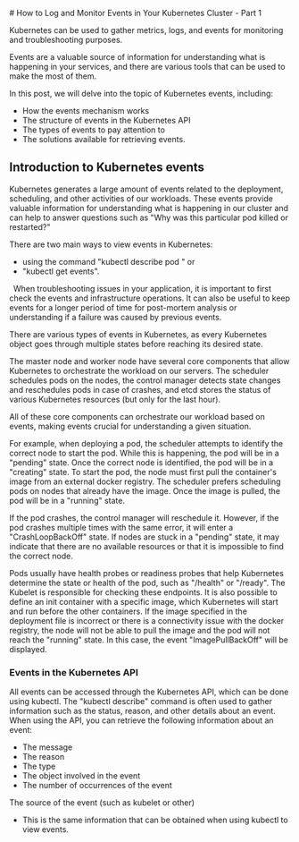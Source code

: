 
﻿# How to Log and Monitor Events in Your Kubernetes Cluster - Part 1

Kubernetes can be used to gather metrics, logs, and events for monitoring and troubleshooting purposes.

Events are a valuable source of information for understanding what is happening in your services, and there are various tools that can be used to make the most of them.

In this post, we will delve into the topic of Kubernetes events, including:

- How the events mechanism works
- The structure of events in the Kubernetes API
- The types of events to pay attention to
- The solutions available for retrieving events.


## **Introduction to Kubernetes events**


Kubernetes generates a large amount of events related to the deployment, scheduling, and other activities of our workloads. These events provide valuable information for understanding what is happening in our cluster and can help to answer questions such as "Why was this particular pod killed or restarted?"

There are two main ways to view events in Kubernetes: 

- using the command "kubectl describe pod <podname>" or 
- "kubectl get events".


` `When troubleshooting issues in your application, it is important to first check the events and infrastructure operations. It can also be useful to keep events for a longer period of time for post-mortem analysis or understanding if a failure was caused by previous events.

There are various types of events in Kubernetes, as every Kubernetes object goes through multiple states before reaching its desired state.

The master node and worker node have several core components that allow Kubernetes to orchestrate the workload on our servers. The scheduler schedules pods on the nodes, the control manager detects state changes and reschedules pods in case of crashes, and etcd stores the status of various Kubernetes resources (but only for the last hour).

All of these core components can orchestrate our workload based on events, making events crucial for understanding a given situation.

For example, when deploying a pod, the scheduler attempts to identify the correct node to start the pod. While this is happening, the pod will be in a "pending" state. Once the correct node is identified, the pod will be in a "creating" state. To start the pod, the node must first pull the container's image from an external docker registry. The scheduler prefers scheduling pods on nodes that already have the image. Once the image is pulled, the pod will be in a "running" state.

If the pod crashes, the control manager will reschedule it. However, if the pod crashes multiple times with the same error, it will enter a "CrashLoopBackOff" state. If nodes are stuck in a "pending" state, it may indicate that there are no available resources or that it is impossible to find the correct node.

Pods usually have health probes or readiness probes that help Kubernetes determine the state or health of the pod, such as "/health" or "/ready". The Kubelet is responsible for checking these endpoints. It is also possible to define an init container with a specific image, which Kubernetes will start and run before the other containers. If the image specified in the deployment file is incorrect or there is a connectivity issue with the docker registry, the node will not be able to pull the image and the pod will not reach the "running" state. In this case, the event "ImagePullBackOff" will be displayed.


### **Events in the Kubernetes API**
All events can be accessed through the Kubernetes API, which can be done using kubectl. The "kubectl describe" command is often used to gather information such as the status, reason, and other details about an event. When using the API, you can retrieve the following information about an event:

- The message
- The reason
- The type
- The object involved in the event
- The number of occurrences of the event

The source of the event (such as kubelet or other)

- This is the same information that can be obtained when using kubectl to view events.



